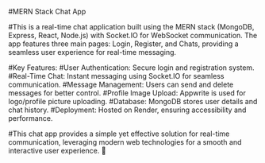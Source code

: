 #MERN Stack Chat App

#This is a real-time chat application built using the MERN stack (MongoDB, Express, React, Node.js) with Socket.IO for WebSocket communication. The app features three main pages: Login, Register, and Chats, providing a seamless user experience for real-time messaging.

#Key Features:
#User Authentication: Secure login and registration system.
#Real-Time Chat: Instant messaging using Socket.IO for seamless communication.
#Message Management: Users can send and delete messages for better control.
#Profile Image Upload: Appwrite is used for logo/profile picture uploading.
#Database: MongoDB stores user details and chat history.
#Deployment: Hosted on Render, ensuring accessibility and performance.

#This chat app provides a simple yet effective solution for real-time communication, leveraging modern web technologies for a smooth and interactive user experience. 🚀
